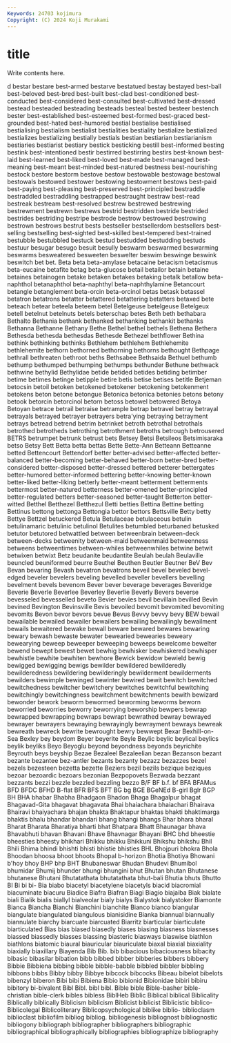 ```yaml
---
Keywords: 24703 kojimura
Copyright: (C) 2024 Koji Murakami
---
```


# title

Write contents here.



d bestar bestare best-armed bestarve bestatued bestay bestayed
best-ball best-beloved best-bred best-built best-clad best-conditioned best-conducted best-considered best-consulted best-cultivated
best-dressed bestead besteaded besteading besteads besteal bested besteer bestench bester
best-established best-esteemed best-formed best-graced best-grounded best-hated best-humored bestial bestialise bestialised
bestialising bestialism bestialist bestialities bestiality bestialize bestialized bestializes bestializing bestially
bestials bestian bestiarian bestiarianism bestiaries bestiarist bestiary bestick besticking bestill
best-informed besting bestink best-intentioned bestir bestirred bestirring bestirs best-known best-laid
best-learned best-liked best-loved best-made best-managed best-meaning best-meant best-minded best-natured bestness
best-nourishing bestock bestore bestorm bestove bestow bestowable bestowage bestowal bestowals
bestowed bestower bestowing bestowment bestows best-paid best-paying best-pleasing best-preserved best-principled
bestraddle bestraddled bestraddling bestrapped bestraught bestraw best-read bestreak bestream best-resolved
bestrew bestrewed bestrewing bestrewment bestrewn bestrews bestrid bestridden bestride bestrided
bestrides bestriding bestripe bestrode bestrow bestrowed bestrowing bestrown bestrows bestrut
bests bestseller bestsellerdom bestsellers best-selling bestselling best-sighted best-skilled best-tempered best-trained
bestubble bestubbled bestuck bestud bestudded bestudding bestuds bestuur besugar besugo
besuit besully beswarm beswarmed beswarming beswarms besweatered besweeten beswelter beswim
beswinge beswink beswitch bet bet. Beta beta beta-amylase betacaine betacism
betacismus beta-eucaine betafite betag beta-glucose betail betailor betain betaine betaines
betainogen betake betaken betakes betaking betalk betallow beta-naphthol betanaphthol beta-naphthyl
beta-naphthylamine Betancourt betangle betanglement beta-orcin beta-orcinol betas betask betassel betatron
betatrons betatter betattered betattering betatters betaxed bete beteach betear beteela
beteem betel Betelgeuse betelgeuse Betelgeux betell betelnut betelnuts betels beterschap
betes Beth beth bethabara Bethalto Bethania bethank bethanked bethanking bethankit
bethanks Bethanna Bethanne Bethany Bethe Bethel bethel bethels Bethena Bethera
Bethesda bethesda bethesdas Bethesde Bethezel bethflower Bethina bethink bethinking bethinks
Bethlehem bethlehem Bethlehemite bethlehemite bethorn bethorned bethorning bethorns bethought Bethpage
bethrall bethreaten bethroot beths Bethsabee Bethsaida Bethuel bethumb bethump bethumped
bethumping bethumps bethunder Bethune bethwack bethwine bethylid Bethylidae betide betided
betides betiding betimber betime betimes betinge betipple betire betis betise
betises betitle Betjeman betocsin betoil betoken betokened betokener betokening betokenment
betokens beton betone betongue Betonica betonica betonies betons betony betook
betorcin betorcinol betorn betoss betowel betowered Betoya Betoyan betrace betrail
betraise betrample betrap betravel betray betrayal betrayals betrayed betrayer betrayers
betra'ying betraying betrayment betrays betread betrend betrim betrinket betroth betrothal
betrothals betrothed betrotheds betrothing betrothment betroths betrough betrousered BETRS betrumpet
betrunk betrust bets Betsey Betsi Betsileos Betsimisaraka betso Betsy Bett
Betta betta bettas Bette Bette-Ann Betteann Betteanne betted Bettencourt Bettendorf
better better-advised better-affected better-balanced better-becoming better-behaved better-born better-bred better-considered better-disposed
better-dressed bettered betterer bettergates better-humored better-informed bettering better-knowing better-known better-liked
better-liking betterly better-meant betterment betterments bettermost better-natured betterness better-omened better-principled
better-regulated betters better-seasoned better-taught Betterton better-witted Betthel Betthezel Betthezul Betti
betties Bettina Bettine betting Bettinus bettong bettonga Bettongia bettor bettors
Bettsville Betty betty Bettye Bettzel betuckered Betula Betulaceae betulaceous betulin
betulinamaric betulinic betulinol Betulites betumbled beturbaned betusked betutor betutored betwattled
between betweenbrain between-deck between-decks betweenity between-maid betweenmaid betweenness betweens betweentimes
between-whiles betweenwhiles betwine betwit betwixen betwixt Betz beudanite beudantite Beulah
beulah Beulaville beuncled beuniformed beurre Beuthel Beuthen Beutler Beutner BeV
Bev Bevan bevaring Bevash bevatron bevatrons beveil bevel beveled bevel-edged
beveler bevelers beveling bevelled beveller bevellers bevelling bevelment bevels bevenom
Bever bever beverage beverages Beveridge Beverie Beverle Beverlee Beverley Beverlie
Beverly Bevers beverse bevesseled bevesselled beveto Bevier bevies bevil bevillain
bevilled Bevin bevined Bevington Bevinsville Bevis bevoiled bevomit bevomited bevomiting
bevomits Bevon bevor bevors bevue Bevus Bevvy bevvy bevy BEW
bewail bewailable bewailed bewailer bewailers bewailing bewailingly bewailment bewails bewaitered
bewake bewall beware bewared bewares bewaring bewary bewash bewaste bewater
bewearied bewearies beweary bewearying beweep beweeper beweeping beweeps bewelcome bewelter
bewend bewept bewest bewet bewhig bewhisker bewhiskered bewhisper bewhistle bewhite
bewhiten bewhore Bewick bewidow bewield bewig bewigged bewigging bewigs bewilder
bewildered bewilderedly bewilderedness bewildering bewilderingly bewilderment bewilderments bewilders bewimple bewinged
bewinter bewired bewit bewitch bewitched bewitchedness bewitcher bewitchery bewitches bewitchful
bewitching bewitchingly bewitchingness bewitchment bewitchments bewith bewizard bewonder bework beworm
bewormed beworming beworms beworn beworried beworries beworry beworrying beworship bewpers
bewrap bewrapped bewrapping bewraps bewrapt bewrathed bewray bewrayed bewrayer bewrayers
bewraying bewrayingly bewrayment bewrays bewreak bewreath bewreck bewrite bewrought bewry
bewwept Bexar Bexhill-on-Sea Bexley bey beydom Beyer beyerite Beyle Beylic
beylic beylical beylics beylik beyliks Beyo Beyoglu beyond beyondness beyonds
beyrichite Beyrouth beys beyship Bezae Bezaleel Bezaleelian bezan Bezanson bezant
bezante bezantee bez-antler bezants bezanty bezazz bezazzes bezel bezels bezesteen
bezetta bezette Beziers bezil bezils bezique beziques bezoar bezoardic bezoars
bezonian Bezpopovets Bezwada bezzant bezzants bezzi bezzle bezzled bezzling bezzo
B/F BF b.f. bf BFA BFAMus BFD BFDC BFHD B-flat
BFR BFS BFT BG bg BGE BGeNEd B-girl Bglr BGP
BH BHA bhabar Bhabha Bhadgaon Bhadon Bhaga Bhagalpur bhagat Bhagavad-Gita
bhagavat bhagavata Bhai bhaiachara bhaiachari Bhairava Bhairavi bhaiyachara bhajan bhakta
Bhaktapur bhaktas bhakti bhaktimarga bhaktis bhalu bhandar bhandari bhang bhangi
bhangs Bhar bhara bharal Bharat Bharata Bharatiya bharti bhat Bhatpara
Bhatt Bhaunagar bhava Bhavabhuti bhavan Bhavani Bhave Bhavnagar Bhayani BHC
bhd bheestie bheesties bheesty bhikhari Bhikku bhikku Bhikkuni Bhikshu bhikshu
Bhil Bhili Bhima bhindi bhishti bhisti bhistie bhisties BHL Bhojpuri
bhokra Bhola Bhoodan bhoosa bhoot bhoots Bhopal b-horizon Bhotia Bhotiya
Bhowani b'hoy bhoy BHP bhp BHT Bhubaneswar Bhudan Bhudevi Bhumibol
bhumidar Bhumij bhunder bhungi bhungini bhut Bhutan bhutan Bhutanese bhutanese
Bhutani Bhutatathata bhutatathata bhut-bali Bhutia bhuts Bhutto BI Bi bi
bi- Bia biabo biacetyl biacetylene biacetyls biacid biacromial biacuminate biacuru
Biadice Biafra Biafran Biagi Biagio biajaiba Biak bialate biali Bialik
bialis biallyl bialveolar bialy bialys Bialystok bialystoker Biamonte Bianca Biancha
Bianchi Bianchini bianchite Bianco bianco biangular biangulate biangulated biangulous bianisidine
Bianka biannual biannually biannulate biarchy biarcuate biarcuated Biarritz biarticular biarticulate
biarticulated Bias bias biased biasedly biases biasing biasness biasnesses biassed
biassedly biasses biassing biasteric biasways biaswise biathlon biathlons biatomic biaural
biauricular biauriculate biaxal biaxial biaxiality biaxially biaxillary Biayenda Bib Bib.
bib bibacious bibaciousness bibacity bibasic bibasilar bibation bibb bibbed bibber
bibberies bibbers bibbery Bibbie Bibbiena bibbing bibble bibble-babble bibbled bibbler
bibbling bibbons bibbs Bibby bibby Bibbye bibcock bibcocks Bibeau bibelot
bibelots bibenzyl biberon Bibi bibi Bibiena Bibio bibionid Bibionidae bibiri
bibiru bibitory bi-bivalent Bibl Bibl. bibl bibl. Bible bible Bible-basher
bible-christian bible-clerk bibles bibless BiblHeb Biblic Biblical biblical Biblicality Biblically
biblically Biblicism biblicism Biblicist biblicist Biblicistic biblico- Biblicolegal Biblicoliterary Biblicopsychological
biblike biblio- biblioclasm biblioclast bibliofilm bibliog bibliog. bibliogenesis bibliognost bibliognostic
bibliogony bibliograph bibliographer bibliographers bibliographic bibliographical bibliographically bibliographies bibliographize bibliography
